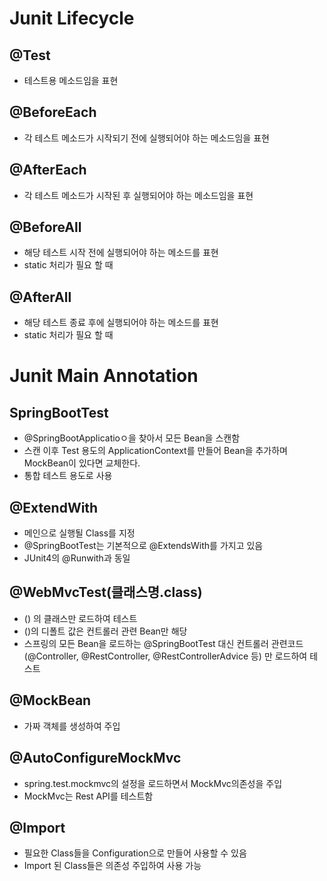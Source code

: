 
# Junit Lifecycle
## @Test
- 테스트용 메소드임을 표현

## @BeforeEach
- 각 테스트 메소드가 시작되기 전에 실행되어야 하는 메소드임을 표현

## @AfterEach
- 각 테스트 메소드가 시작된 후 실행되어야 하는 메소드임을 표현

## @BeforeAll
- 해당 테스트 시작 전에 실행되어야 하는 메소드를 표현
- static 처리가 필요 할 때 

## @AfterAll
- 해당 테스트 종료 후에 실행되어야 하는 메소드를 표현
- static 처리가 필요 할 때 

# Junit Main Annotation

## SpringBootTest
- @SpringBootApplicatioㅇ을 찾아서 모든 Bean을 스캔함
- 스캔 이후 Test 용도의 ApplicationContext를 만들어 Bean을 추가하며 MockBean이 있다면 교체한다.
- 통합 테스트 용도로 사용

## @ExtendWith
- 메인으로 실행될 Class를 지정
- @SpringBootTest는 기본적으로 @ExtendsWith를 가지고 있음
- JUnit4의 @Runwith과 동일

## @WebMvcTest(클래스명.class)
- () 의 클래스만 로드하여 테스트
- ()의 디폴트 값은 컨트롤러 관련 Bean만 해당
- 스프링의 모든 Bean을 로드하는 @SpringBootTest 대신 컨트롤러 관련코드(@Controller, @RestController, @RestControllerAdvice 등) 만 로드하여 테스트

## @MockBean
- 가짜 객체를 생성하여 주입

## @AutoConfigureMockMvc
- spring.test.mockmvc의 설정을 로드하면서 MockMvc의존성을 주입
- MockMvc는 Rest API를 테스트함

## @Import
- 필요한 Class들을 Configuration으로 만들어 사용할 수 있음
- Import 된 Class들은 의존성 주입하여 사용 가능


